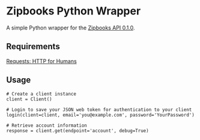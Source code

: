 Zipbooks Python Wrapper
=======================

A simple Python wrapper for the [Zipbooks API 0.1.0](https://developer.zipbooks.com).

Requirements
------------

[Requests: HTTP for Humans](http://docs.python-requests.org/en/master/)

Usage
-----
```
# Create a client instance
client = Client()

# Login to save your JSON web token for authentication to your client
login(client=client, email='you@example.com', password='YourPassword')

# Retrieve account information
response = client.get(endpoint='account', debug=True)
```

